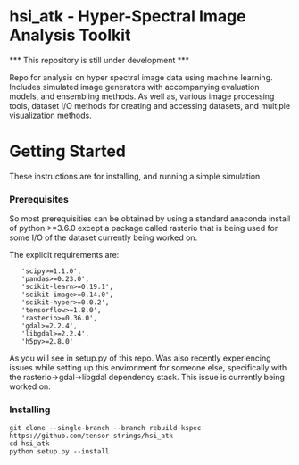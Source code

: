 # hsi_atk - Hyper-Spectral Image Analysis Toolkit

*** This repository is still under development ***

Repo for analysis on hyper spectral image data using machine learning. 
Includes simulated image generators with accompanying evaluation models, and ensembling methods.
As well as, various image processing tools, dataset I/O methods for creating and accessing datasets, and multiple visualization methods.

# Getting Started
These instructions are for installing, and running a simple simulation

### Prerequisites
So most prerequisities can be obtained by using a standard anaconda install of python >=3.6.0 except a package called rasterio
that is being used for some I/O of the dataset currently being worked on.

The explicit requirements are:
```'numpy>=1.14.2',
   'scipy>=1.1.0',
   'pandas>=0.23.0',
   'scikit-learn>=0.19.1',
   'scikit-image>=0.14.0',
   'scikit-hyper>=0.0.2',
   'tensorflow>=1.8.0',
   'rasterio>=0.36.0',
   'gdal>=2.2.4',
   'libgdal>=2.2.4',
   'h5py>=2.8.0'
```
As you will see in setup.py of this repo.
Was also recently experiencing issues while setting up this environment for someone else, specifically with 
the rasterio->gdal->libgdal dependency stack. This issue is currently being worked on.

### Installing
```
git clone --single-branch --branch rebuild-kspec https://github.com/tensor-strings/hsi_atk
cd hsi_atk
python setup.py --install
```
